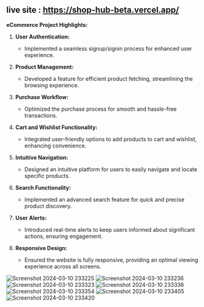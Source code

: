##  live site : https://shop-hub-beta.vercel.app/

**eCommerce Project Highlights:**   

1. **User Authentication:**
   - Implemented a seamless signup/signin process for enhanced user experience.

2. **Product Management:**
   - Developed a feature for efficient product fetching, streamlining the browsing experience.

3. **Purchase Workflow:**
   - Optimized the purchase process for smooth and hassle-free transactions.

4. **Cart and Wishlist Functionality:**
   - Integrated user-friendly options to add products to cart and wishlist, enhancing convenience.

5. **Intuitive Navigation:**
   - Designed an intuitive platform for users to easily navigate and locate specific products.

6. **Search Functionality:**
   - Implemented an advanced search feature for quick and precise product discovery.

7. **User Alerts:**
   - Introduced real-time alerts to keep users informed about significant actions, ensuring engagement.

8. **Responsive Design:**
   - Ensured the website is fully responsive, providing an optimal viewing experience across all screens.

![Screenshot 2024-03-10 233225](https://github.com/EssamKonafa/shopHub-e-commerce/assets/128749610/89708b7e-e7f5-4ec3-8676-f9b84d84eabd)
![Screenshot 2024-03-10 233236](https://github.com/EssamKonafa/shopHub-e-commerce/assets/128749610/14d7ee2c-9c0e-408a-a53c-077fd8f6b7f7)
![Screenshot 2024-03-10 233323](https://github.com/EssamKonafa/shopHub-e-commerce/assets/128749610/7d2b4399-572f-449b-9a21-9604ab5a6b45)
![Screenshot 2024-03-10 233336](https://github.com/EssamKonafa/shopHub-e-commerce/assets/128749610/bfd81b64-7703-4ce6-9bbe-d6b158c8237a)
![Screenshot 2024-03-10 233354](https://github.com/EssamKonafa/shopHub-e-commerce/assets/128749610/ac9b05d0-a7d3-434a-afd0-b0fb949ecc63)
![Screenshot 2024-03-10 233405](https://github.com/EssamKonafa/shopHub-e-commerce/assets/128749610/b9652984-9607-44b2-adc9-870e38e37099)
![Screenshot 2024-03-10 233420](https://github.com/EssamKonafa/shopHub-e-commerce/assets/128749610/f90cabc0-68df-489f-8e50-96faa62c8254)
